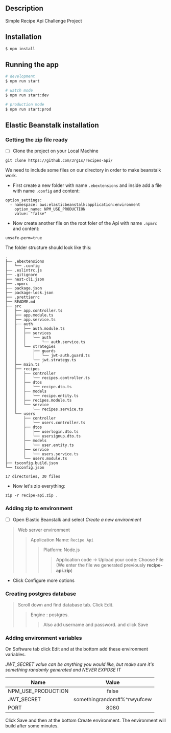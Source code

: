 ## Description

Simple Recipe Api Challenge Project

## Installation

```bash
$ npm install
```

## Running the app

```bash
# development
$ npm run start

# watch mode
$ npm run start:dev

# production mode
$ npm run start:prod
```

## Elastic Beanstalk installation

### Getting the zip file ready

* [ ]  Clone the project on your Local Machine 

```
git clone https://github.com/3rg1s/recipes-api/
```

We need to include some files on our directory in order to make beanstalk work. 

* First create a new folder with name `.ebextensions` and inside add a file with name `.config` and content: 
```
option_settings:
  - namespace: aws:elasticbeanstalk:application:environment 
    option_name: NPM_USE_PRODUCTION
    value: "false"
```

* Now create another file on the root foler of the Api with name `.npmrc` and content: 
```
unsafe-perm=true
```

The folder structure should look like this: 
```
.
├── .ebextensions
│   └── .config
├── .eslintrc.js
├── .gitignore
├── nest-cli.json
├── .npmrc
├── package.json
├── package-lock.json
├── .prettierrc
├── README.md
├── src
│   ├── app.controller.ts
│   ├── app.module.ts
│   ├── app.service.ts
│   ├── auth
│   │   ├── auth.module.ts
│   │   ├── services
│   │   │   └── auth
│   │   │       └── auth.service.ts
│   │   └── strategies
│   │       ├── guards
│   │       │   └── jwt-auth.guard.ts
│   │       └── jwt.strategy.ts
│   ├── main.ts
│   ├── recipes
│   │   ├── controller
│   │   │   └── recipes.controller.ts
│   │   ├── dtos
│   │   │   └── recipe.dto.ts
│   │   ├── models
│   │   │   └── recipe.entity.ts
│   │   ├── recipes.module.ts
│   │   └── service
│   │       └── recipes.service.ts
│   └── users
│       ├── controller
│       │   └── users.controller.ts
│       ├── dtos
│       │   ├── userlogin.dto.ts
│       │   └── usersignup.dto.ts
│       ├── models
│       │   └── user.entity.ts
│       ├── service
│       │   └── users.service.ts
│       └── users.module.ts
├── tsconfig.build.json
└── tsconfig.json

17 directories, 30 files

```

* Now let's zip everything: 
```
zip -r recipe-api.zip .
```

### Adding zip to environment

* [ ]  Open Elastic Beanstalk and select *Create a new environment*

> Web server environment
>> Application Name: `Recipe Api` 
>>> Platform: Node.js
>>>> Application code -> Upload your code: Choose File (We enter the file we generated previously **recipe-api.zip**)


* Click Configure more options

### Creating postgres database
> Scroll down and find database tab. Click Edit.
>> Engine : postgres.
>>> Also add username and password. and click Save

### Adding environment variables

On Software tab click Edit and at the bottom add these environment variables.

*JWT_SECRET value can be anything you would like, but make sure it's something randomly generated and NEVER EXPOSE IT*

| Name  | Value |
| ------------- |:-------------:|
| NPM_USE_PRODUCTION      | false    |
| JWT_SECRET      | somethingrandom#%^rwyufcew     |
| PORT      | 8080     |

Click Save and then at the bottom Create environment. The environment will build after some minutes.

